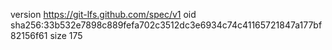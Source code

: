 version https://git-lfs.github.com/spec/v1
oid sha256:33b532e7898c889fefa702c3512dc3e6934c74c41165721847a177bf82156f61
size 175

